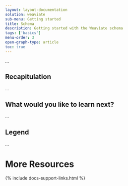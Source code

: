 ```yaml
---
layout: layout-documentation
solution: weaviate
sub-menu: Getting started
title: Schema
description: Getting started with the Weaviate schema
tags: ['basics']
menu-order: 3
open-graph-type: article
toc: true
---
```


...

## Recapitulation

...

## What would you like to learn next?

...

## Legend

...

# More Resources

{% include docs-support-links.html %}
